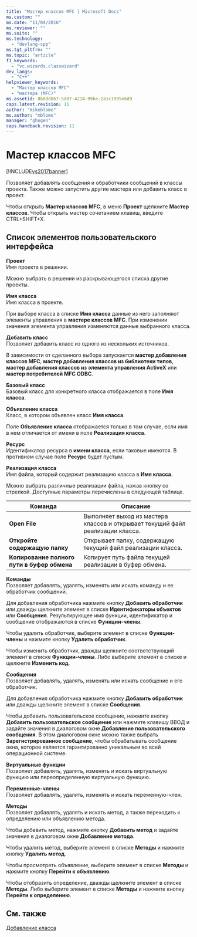 ```yaml
---
title: "Мастер классов MFC | Microsoft Docs"
ms.custom: ""
ms.date: "11/04/2016"
ms.reviewer: ""
ms.suite: ""
ms.technology: 
  - "devlang-cpp"
ms.tgt_pltfrm: ""
ms.topic: "article"
f1_keywords: 
  - "vc.wizards.classwizard"
dev_langs: 
  - "C++"
helpviewer_keywords: 
  - "Мастер классов MFC"
  - "мастера (MFC)"
ms.assetid: 8b0dd867-5d07-4214-99be-2a1c1995e6d9
caps.latest.revision: 11
author: "mikeblome"
ms.author: "mblome"
manager: "ghogen"
caps.handback.revision: 11
---
```

# Мастер классов MFC
[!INCLUDE[vs2017banner](../../assembler/inline/includes/vs2017banner.md)]

Позволяет добавлять сообщения и обработчики сообщений в классы проекта.  Также можно запустить другие мастера или добавить класс в проект.  
  
 Чтобы открыть **Мастер классов MFC**, в меню **Проект** щелкните **Мастер классов**.  Чтобы открыть мастер сочетанием клавиш, введите CTRL\+SHIFT\+X.  
  
## Список элементов пользовательского интерфейса  
 **Проект**  
 Имя проекта в решении.  
  
 Можно выбрать в решении из раскрывающегося списка другие проекты.  
  
 **Имя класса**  
 Имя класса в проекте.  
  
 При выборе класса в списке **Имя класса** данные из него заполняют элементы управления в **мастере классов MFC**.  При изменении значения элемента управления изменяются данные выбранного класса.  
  
 **Добавить класс**  
 Позволяет добавить класс из одного из нескольких источников.  
  
 В зависимости от сделанного выбора запускается **мастер добавления классов MFC**, **мастер добавления классов из библиотеки типов**, **мастер добавления классов из элемента управления ActiveX** или **мастер потребителей MFC ODBC**.  
  
 **Базовый класс**  
 Базовый класс для конкретного класса отображается в поле **Имя класса**.  
  
 **Объявление класса**  
 Класс, в котором объявлен класс **Имя класса**.  
  
 Поле **Объявление класса** отображается только в том случае, если имя в нем отличается от имени в поле **Реализация класса**.  
  
 **Ресурс**  
 Идентификатор ресурса в **имени класса**, если таковые имеются.  В противном случае поле **Ресурс** будет пустым.  
  
 **Реализация класса**  
 Имя файла, который содержит реализацию класса в **Имя класса**.  
  
 Можно выбрать различные реализации файла, нажав кнопку со стрелкой.  Доступные параметры перечислены в следующей таблице.  
  
|Команда|Описание|  
|-------------|--------------|  
|**Open File**|Выполняет выход из мастера классов и открывает  текущий файл реализации класса.|  
|**Откройте содержащую папку**|Открывает папку, содержащую текущий файл реализации класса.|  
|**Копирование полного пути в буфер обмена**|Копирует путь файла текущей реализации в буфер обмена.|  
  
 **Команды**  
 Позволяет добавлять, удалять, изменять или искать команду и ее обработчик сообщений.  
  
 Для добавления обработчика нажмите кнопку **Добавить обработчик** или дважды щелкните элемент в списке **Идентификаторы объектов** или **Сообщения**.  Результирующее имя функции, идентификатор и сообщение отображаются в списке **Функции\-члены**.  
  
 Чтобы удалить обработчик, выберите элемент в списке **Функции\-члены** и нажмите кнопку **Удалить обработчик**.  
  
 Чтобы изменить обработчик, дважды щелкните соответствующий элемент в списке **Функции\-члены**.  Либо выберите элемент в списке и щелкните **Изменить код**.  
  
 **Сообщения**  
 Позволяет добавлять, удалять, изменять или искать сообщение и его обработчик.  
  
 Для добавления обработчика нажмите кнопку **Добавить обработчик** или дважды щелкните элемент в списке **Сообщения**.  
  
 Чтобы добавить пользовательское сообщение, нажмите кнопку **Добавить пользовательское сообщение** или нажмите клавишу ВВОД и задайте значения в диалоговом окне **Добавление пользовательского сообщения**.  В этом диалоговом окне можно также выбрать **Зарегистрированное сообщение**, чтобы обрабатывать сообщение окна, которое является гарантированно уникальным во всей операционной системе.  
  
 **Виртуальные функции**  
 Позволяет добавлять, удалять, изменять и искать виртуальную функцию или переопределенную виртуальную функцию.  
  
 **Переменные\-члены**  
 Позволяет добавлять, удалять, изменять и искать переменную\-член.  
  
 **Методы**  
 Позволяет добавлять, удалять и искать метод, а также переходить к определению или объявлению метода.  
  
 Чтобы добавить метод, нажмите кнопку **Добавить метод** и задайте значения в диалоговом окне **Добавление метода**.  
  
 Чтобы удалить метод, выберите элемент в списке **Методы** и нажмите кнопку **Удалить метод**.  
  
 Чтобы просмотреть объявление, выберите элемент в списке **Методы** и нажмите кнопку **Перейти к объявлению**.  
  
 Чтобы отобразить определение, дважды щелкните элемент в списке **Методы**.  Либо выберите элемент в списке **Методы** и нажмите кнопку **Перейти к определению**.  
  
## См. также  
 [Добавление класса](../Topic/Adding%20a%20Class%20\(Visual%20C++\).md)
